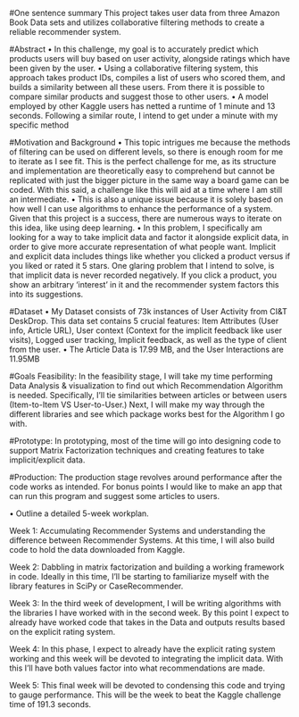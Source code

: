 #One sentence summary
This project takes user data from three Amazon Book Data sets and utilizes collaborative filtering methods to create a reliable recommender system.

#Abstract
•	In this challenge, my goal is to accurately predict which products users will buy based on user activity, alongside ratings which have been given by the user. 
•	Using a collaborative filtering system, this approach takes product IDs, compiles a list of users who scored them, and builds a similarity between all these users. From there it is possible to compare similar products and suggest those to other users. 
•	A model employed by other Kaggle users has netted a runtime of 1 minute and 13 seconds. Following a similar route, I intend to get under a minute with my specific method

#Motivation and Background
•	This topic intrigues me because the methods of filtering can be used on different levels, so there is enough room for me to iterate as I see fit. This is the perfect challenge for me, as its structure and implementation are theoretically easy to comprehend but cannot be replicated with just the bigger picture in the same way a board game can be coded. With this said, a challenge like this will aid at a time where I am still an intermediate.
•	This is also a unique issue because it is solely based on how well I can use algorithms to enhance the performance of a system. Given that this project is a success, there are numerous ways to iterate on this idea, like using deep learning. 
•	In this problem, I specifically am looking for a way to take implicit data and factor it alongside explicit data, in order to give more accurate representation of what people want. Implicit and explicit data includes things like whether you clicked a product versus if you liked or rated it 5 stars. One glaring problem that I intend to solve, is that implicit data is never recorded negatively. If you click a product, you show an arbitrary ‘interest’ in it and the recommender system factors this into its suggestions. 

#Dataset
•	My Dataset consists of 73k instances of User Activity from CI&T DeskDrop. This data set contains 5 crucial features: Item Attributes (User info, Article URL), User context (Context for the implicit feedback like user visits), Logged user tracking, Implicit feedback, as well as the type of client from the user.
•	The Article Data is 17.99 MB, and the User Interactions are 11.95MB 


#Goals
Feasibility:
In the feasibility stage, I will take my time performing Data Analysis & visualization to find out which Recommendation Algorithm is needed. Specifically, I’ll tie similarities between articles or between users (Item-to-Item VS User-to-User.) Next, I will make my way through the different libraries and see which package works best for the Algorithm I go with. 

#Prototype:
In prototyping, most of the time will go into designing code to support Matrix Factorization techniques and creating features to take implicit/explicit data.

#Production:
The production stage revolves around performance after the code works as intended. For bonus points I would like to make an app that can run this program and suggest some articles to users. 

•	Outline a detailed 5-week workplan.

Week 1: Accumulating Recommender Systems and understanding the difference between Recommender Systems. At this time, I will also build code to hold the data downloaded from Kaggle. 

Week 2: Dabbling in matrix factorization and building a working framework in code. Ideally in this time, I’ll be starting to familiarize myself with the library features in SciPy or CaseRecommender. 

Week 3: In the third week of development, I will be writing algorithms with the libraries I have worked with in the second week. By this point I expect to already have worked code that takes in the Data and outputs results based on the explicit rating system.

Week 4: In this phase, I expect to already have the explicit rating system working and this week will be devoted to integrating the implicit data. With this I’ll have both values factor into what recommendations are made.

Week 5: This final week will be devoted to condensing this code and trying to gauge performance. This will be the week to beat the Kaggle challenge time of 191.3 seconds.  

